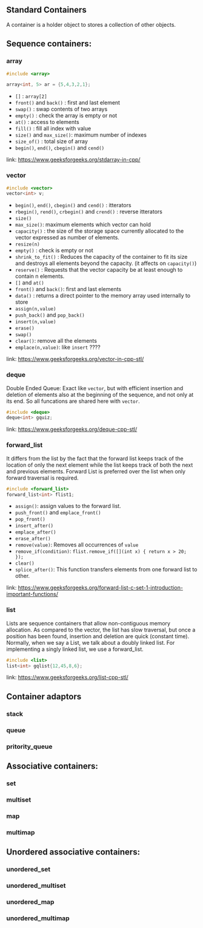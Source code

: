 ## Standard Containers
A container is a holder object to stores a collection of other objects. 

## Sequence containers:
### array
```cpp
#include <array>

array<int, 5> ar = {5,4,3,2,1};
```
* `[]` : `array[2]`
* `front()` and `back()` : first and last element
* `swap()` : swap contents of two arrays
* `empty()` : check the array is empty or not
* `at()` : access to elements
* `fill()` : fill all index with value
* `size()` and `max_size()`: maximum number of indexes
* `size_of()` : total size of array
* `begin()`, `end()`, `cbegin()` and `cend()`

link: https://www.geeksforgeeks.org/stdarray-in-cpp/

### vector
```cpp
#include <vector>
vector<int> v;
```

* `begin()`, `end()`, `cbegin()` and `cend()` : itterators
* `rbegin()`, `rend()`, `crbegin()` and `crend()` : reverse itterators
* `size()`
* `max_size()`: maximum elements which vector can hold
* `capacity()` : the size of the storage space currently allocated to the vector expressed as number of elements.
* `resize(n)`
* `empty()` : check is empty or not
* `shrink_to_fit()` : Reduces the capacity of the container to fit its size and destroys all elements beyond the capacity. (it affects on `capacity()`)
* `reserve()` : Requests that the vector capacity be at least enough to contain n elements.
* `[]` and `at()`
* `front()` and `back()`: first and last elements
* `data()` : returns a direct pointer to the memory array used internally to store
* `assign(n,value)`
* `push_back()` and `pop_back()`
* `insert(n,value)`
* `erase()`
* `swap()`
* `clear()`: remove all the elements
* `emplace(n,value)`: like `insert` ????

link: https://www.geeksforgeeks.org/vector-in-cpp-stl/


### deque
Double Ended Queue: Exact like `vector`, but with efficient insertion and deletion of elements also at the beginning of the sequence, and not only at its end. So all funcations are shared here with `vector`.

```cpp
#include <deque>
deque<int> gquiz;
```
link: https://www.geeksforgeeks.org/deque-cpp-stl/

### forward_list
It differs from the list by the fact that the forward list keeps track of the location of only the next element while the list keeps track of both the next and previous elements. Forward List is preferred over the list when only forward traversal is required.

```cpp
#include <forward_list>
forward_list<int> flist1;
```

* `assign()`: assign values to the forward list.
* `push_front()` and `emplace_front()`
* `pop_front()`
* `insert_after()`
* `emplace_after()`
* `erase_after()`
* `remove(value)`: Removes all occurrences of `value`
* `remove_if(condition)`: `flist.remove_if([](int x) { return x > 20; });`
* `clear()`
* `splice_after()`: This function transfers elements from one forward list to other.  

link: https://www.geeksforgeeks.org/forward-list-c-set-1-introduction-important-functions/


### list
Lists are sequence containers that allow non-contiguous memory allocation. As compared to the vector, the list has slow traversal, but once a position has been found, insertion and deletion are quick (constant time). Normally, when we say a List, we talk about a doubly linked list. For implementing a singly linked list, we use a forward_list.

```cpp
#include <list>
list<int> gqlist{12,45,8,6};
```

link: https://www.geeksforgeeks.org/list-cpp-stl/

## Container adaptors
### stack
### queue
### pritority_queue

## Associative containers:
### set
### multiset
### map
### multimap

## Unordered associative containers:
### unordered_set
### unordered_multiset
### unordered_map
### unordered_multimap
